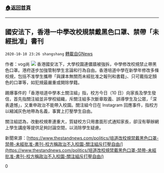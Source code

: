###  [:house:返回首頁](https://github.com/ourhimalayas/txt)
---

## 國安法下，香港一中學改校規禁戴黑色口罩、禁帶「未經批准」書刊
`2020-10-10 23:26 shangshang` [轉載自GNews](https://gnews.org/zh-hant/416846/)

作者：vog尚
![]()![](https://s3.amazonaws.com/gnews-media-offload/wp-content/uploads/2020/10/10230734/7C2D8E79-DC6E-486A-862F-83D2D991A318.png)
香港國安法下，大學校園連儂牆被強拆，中學修改校規禁止帶黑色口罩。港府逐步加強管制學生言論和行為自由。香港培道中學在新學年修改多條校規，包括不准學生攜帶「與課本無關而未經批准之報刊和書籍」、只可戴指定顏色的口罩等，如犯規最嚴重或開除學籍。

踢爆事件的「香港培道中學本土關注組」指，校方今日（10 日）向家長及學生發信，首先指關注組並非學校組織，斥關注組多次斷章取義、誤導學生及公眾，「深表遺憾」，又重申政治不能帶入校園。關注組今日在 Instagram 回應事件，指校方以縮減灰色地帶為名義，事實上打壓學生自由。

關注組認為，改動校規牽連重大，質疑校方只用書面形式通知家長，卻沒有舉辦網上學生講座等提供足夠討論空間，以消除學生疑慮。

新聞來源：[https://www.thestandnews.com/politics/培道改校規禁戴黑色口罩-禁帶-未經批准-書刊-校方稱政治不入校園-關注組斥打壓自由/](https://www.thestandnews.com/politics/培道改校規禁戴黑色口罩-禁帶-未經批准-書刊-校方稱政治不入校園-關注組斥打壓自由/)

0
